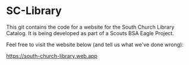 # SC-Library

This git contains the code for a website for the South Church Library Catalog. It is being developed as part of a Scouts BSA Eagle Project.

Feel free to visit the website below (and tell us what we've done wrong):

https://south-church-library.web.app

